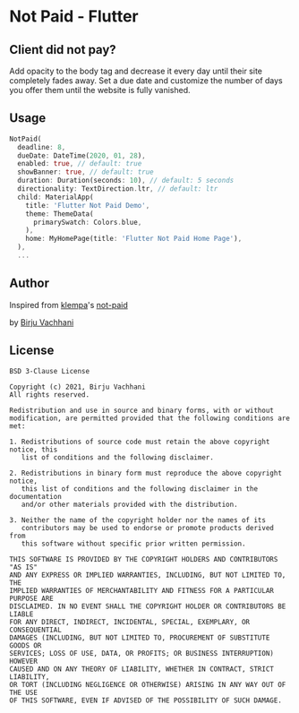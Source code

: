 # Not Paid - Flutter

## Client did not pay?

Add opacity to the body tag and decrease it every day until their site completely fades away. Set a due date and customize the number of days you offer them until the website is fully vanished.

## Usage

```dart
NotPaid(
  deadline: 8,
  dueDate: DateTime(2020, 01, 28),
  enabled: true, // default: true
  showBanner: true, // default: true
  duration: Duration(seconds: 10), // default: 5 seconds
  directionality: TextDirection.ltr, // default: ltr
  child: MaterialApp(
    title: 'Flutter Not Paid Demo',
    theme: ThemeData(
      primarySwatch: Colors.blue,
    ),
    home: MyHomePage(title: 'Flutter Not Paid Home Page'),
  ),
  ...
```

## Author
Inspired from [klempa](https://github.com/kleampa)'s [not-paid](https://github.com/kleampa/not-paid)

by [Birju Vachhani](https://github.com/BirjuVachhani)

## License

```
BSD 3-Clause License

Copyright (c) 2021, Birju Vachhani
All rights reserved.

Redistribution and use in source and binary forms, with or without
modification, are permitted provided that the following conditions are met:

1. Redistributions of source code must retain the above copyright notice, this
   list of conditions and the following disclaimer.

2. Redistributions in binary form must reproduce the above copyright notice,
   this list of conditions and the following disclaimer in the documentation
   and/or other materials provided with the distribution.

3. Neither the name of the copyright holder nor the names of its
   contributors may be used to endorse or promote products derived from
   this software without specific prior written permission.

THIS SOFTWARE IS PROVIDED BY THE COPYRIGHT HOLDERS AND CONTRIBUTORS "AS IS"
AND ANY EXPRESS OR IMPLIED WARRANTIES, INCLUDING, BUT NOT LIMITED TO, THE
IMPLIED WARRANTIES OF MERCHANTABILITY AND FITNESS FOR A PARTICULAR PURPOSE ARE
DISCLAIMED. IN NO EVENT SHALL THE COPYRIGHT HOLDER OR CONTRIBUTORS BE LIABLE
FOR ANY DIRECT, INDIRECT, INCIDENTAL, SPECIAL, EXEMPLARY, OR CONSEQUENTIAL
DAMAGES (INCLUDING, BUT NOT LIMITED TO, PROCUREMENT OF SUBSTITUTE GOODS OR
SERVICES; LOSS OF USE, DATA, OR PROFITS; OR BUSINESS INTERRUPTION) HOWEVER
CAUSED AND ON ANY THEORY OF LIABILITY, WHETHER IN CONTRACT, STRICT LIABILITY,
OR TORT (INCLUDING NEGLIGENCE OR OTHERWISE) ARISING IN ANY WAY OUT OF THE USE
OF THIS SOFTWARE, EVEN IF ADVISED OF THE POSSIBILITY OF SUCH DAMAGE.
```
